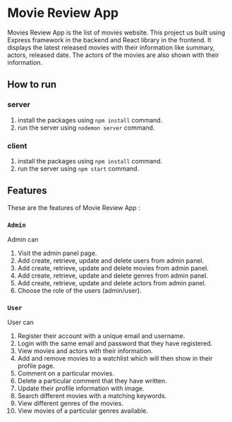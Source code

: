 # Movie Review App

Movies Review App is the list of movies website. This project us built using Express framework in the backend and React library in the frontend. It displays the latest released movies with their information like summary, actors, released date. The actors of the movies are also shown with their information.

## How to run

### server

1) install the packages using `npm install` command.
2) run the server using `nodemon server` command.

### client

1) install the packages using `npm install` command.
2) run the server using `npm start` command.

## Features

These are the features of Movie Review App :

### `Admin`

Admin can

1) Visit the admin panel page.
2) Add create, retrieve, update and delete users from admin panel.
3) Add create, retrieve, update and delete movies from admin panel.
4) Add create, retrieve, update and delete genres from admin panel.
5) Add create, retrieve, update and delete actors from admin panel.
6) Choose the role of the users (admin/user).


### `User`

User can

1) Register their account with a unique email and username.
2) Login with the same email and password that they have registered.
3) View movies and actors with their information.
4) Add and remove movies to a watchlist which will then show in their profile page.
5) Comment on a particular movies.
6) Delete a particular comment that they have written.
7) Update their profile information with image.
8) Search different movies with a matching keywords.
9) View different genres of the movies.
10) View movies of a particular genres available.

